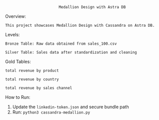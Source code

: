                             Medallion Design with Astra DB

Overview:

    This project showcases Medallion Design with Cassandra on Astra DB.

Levels:

    Bronze Table: Raw data obtained from sales_100.csv

    Silver Table: Sales data after standardization and cleaning

Gold Tables:

    total revenue by product

    total revenue by country

    total revenue by sales channel
    
How to Run:
  1. Update the `linkedin-token.json` and secure bundle path
  2. Run: `python3 cassandra-medallion.py`